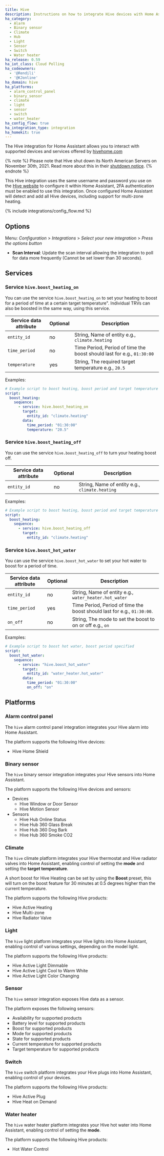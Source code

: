 ```yaml
---
title: Hive
description: Instructions on how to integrate Hive devices with Home Assistant.
ha_category:
  - Alarm
  - Binary sensor
  - Climate
  - Hub
  - Light
  - Sensor
  - Switch
  - Water heater
ha_release: 0.59
ha_iot_class: Cloud Polling
ha_codeowners:
  - '@Rendili'
  - '@KJonline'
ha_domain: hive
ha_platforms:
  - alarm_control_panel
  - binary_sensor
  - climate
  - light
  - sensor
  - switch
  - water_heater
ha_config_flow: true
ha_integration_type: integration
ha_homekit: true
---
```


The Hive integration for Home Assistant allows you to interact with supported devices and services offered by
[hivehome.com](https://www.hivehome.com)

{% note %}
Please note that Hive shut down its North American Servers on November 30th, 2021.
Read more about this in their [shutdown notice](https://www.hivehome.com/us/support).
{% endnote %}

This Hive integration uses the same username and password you use on the [Hive website](https://sso.hivehome.com) to configure it within Home Assistant, 2FA authentication must be enabled to use this integration. Once configured Home Assistant will detect and add all Hive devices, including support for multi-zone heating.

{% include integrations/config_flow.md %}

## Options

Menu: *Configuration* > *Integrations* > *Select your new integration* > *Press the options button*

- **Scan Interval**: Update the scan interval allowing the integration to poll for data more frequently (Cannot be set lower than 30 seconds).
  
## Services

### Service `hive.boost_heating_on`

You can use the service `hive.boost_heating_on` to set your heating to boost for a period of time at a certain target temperature". Individual TRVs can also be boosted in the same way, using this service.

| Service data attribute | Optional | Description                                                            |
| ---------------------- | -------- | ---------------------------------------------------------------------- |
| `entity_id`            | no       | String, Name of entity e.g., `climate.heating`                         |
| `time_period`          | no       | Time Period, Period of time the boost should last for e.g., `01:30:00` |
| `temperature`          | yes      | String, The required target temperature e.g., `20.5`                   |

Examples:

```yaml
# Example script to boost heating, boost period and target temperature specified.
script:
  boost_heating:
    sequence:
      - service: hive.boost_heating_on
        target:
          entity_id: "climate.heating"
        data:
          time_period: "01:30:00"
          temperature: "20.5"
```

### Service `hive.boost_heating_off`

You can use the service `hive.boost_heating_off` to turn your heating boost off.

| Service data attribute | Optional | Description                                    |
| ---------------------- | -------- | ---------------------------------------------- |
| `entity_id`            | no       | String, Name of entity e.g., `climate.heating` |

Examples:

```yaml
# Example script to boost heating, boost period and target temperature specified.
script:
  boost_heating:
    sequence:
      - service: hive.boost_heating_off
        target:
          entity_id: "climate.heating"
```

### Service `hive.boost_hot_water`

You can use the service `hive.boost_hot_water` to set your hot water to boost for a period of time.

| Service data attribute | Optional | Description                                                             |
| ---------------------- | -------- | ----------------------------------------------------------------------- |
| `entity_id`            | no       | String, Name of entity e.g., `water_heater.hot_water`                   |
| `time_period`          | yes      | Time Period, Period of time the boost should last for e.g., `01:30:00`. |
| `on_off`               | no       | String, The mode to set the boost to on or off e.g., `on`               |

Examples:

```yaml
# Example script to boost hot water, boost period specified
script:
  boost_hot_water:
    sequence:
      - service: "hive.boost_hot_water"
        target:
          entity_id: "water_heater.hot_water"
        data:
          time_period: "01:30:00"
          on_off: "on"
```

## Platforms

### Alarm control panel

The `hive` alarm control panel integration integrates your Hive alarm into Home Assistant.

The platform supports the following Hive devices:

- Hive Home Shield

### Binary sensor

The `hive` binary sensor integration integrates your Hive sensors into Home Assistant.

The platform supports the following Hive devices and sensors:

- Devices
  - Hive Window or Door Sensor
  - Hive Motion Sensor
- Sensors
  - Hive Hub Online Status
  - Hive Hub 360 Glass Break
  - Hive Hub 360 Dog Bark
  - Hive Hub 360 Smoke CO2

### Climate

The `hive` climate platform integrates your Hive thermostat and Hive radiator valves into Home Assistant, enabling control of setting the **mode** and setting the **target temperature**.

A short boost for Hive Heating can be set by using the **Boost** preset, this will turn on the boost feature for 30 minutes at 0.5 degrees higher than the current temperature.

The platform supports the following Hive products:

- Hive Active Heating
- Hive Multi-zone
- Hive Radiator Valve

### Light

The `hive` light platform integrates your Hive lights into Home Assistant, enabling control of various settings, depending on the model light.

The platform supports the following Hive products:

- Hive Active Light Dimmable
- Hive Active Light Cool to Warm White
- Hive Active Light Color Changing

### Sensor

The `hive` sensor integration exposes Hive data as a sensor.

The platform exposes the following sensors:

- Availability for supported products
- Battery level for supported products
- Boost for supported products
- Mode for supported products
- State for supported products
- Current temperature for supported products
- Target temperature for supported products
  
### Switch

The `hive` switch platform integrates your Hive plugs into Home Assistant, enabling control of your devices.

The platform supports the following Hive products:

- Hive Active Plug
- Hive Heat on Demand

### Water heater

The `hive` water heater platform integrates your Hive hot water into Home Assistant, enabling control of setting the **mode**.

The platform supports the following Hive products:

- Hot Water Control
